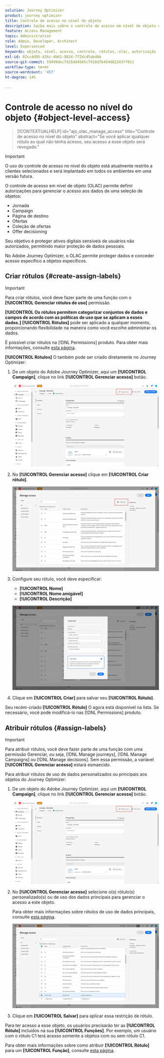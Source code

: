 ```yaml
---
solution: Journey Optimizer
product: journey optimizer
title: Controle de acesso no nível do objeto
description: Saiba mais sobre o controle de acesso em nível de objeto que permite definir autorizações para gerenciar o acesso a dados a uma seleção de objetos
feature: Access Management
topic: Administration
role: Admin, Developer, Architect
level: Experienced
keywords: objeto, nível, acesso, controle, rótulos, olac, autorização
exl-id: 02ccdd95-426c-4b61-9834-7f2dcd5abdbb
source-git-commit: 59499dec7d15dd4565c7910d7b454d82243ff011
workflow-type: tm+mt
source-wordcount: '457'
ht-degree: 14%

---
```


# Controle de acesso no nível do objeto {#object-level-access}

>[!CONTEXTUALHELP]
>id="ajo_olac_manage_access"
>title="Controle de acesso no nível do objeto"
>abstract="Se você aplicar qualquer rótulo ao qual não tenha acesso, seu acesso a esse objeto será revogado."

>[!IMPORTANT]
>
>O uso do controle de acesso no nível do objeto está atualmente restrito a clientes selecionados e será implantado em todos os ambientes em uma versão futura.

O controle de acesso em nível de objeto (OLAC) permite definir autorizações para gerenciar o acesso aos dados de uma seleção de objetos:

* Jornada
* Campaign
* Página de destino
* Ofertas
* Coleção de ofertas
* Offer decisioning

Seu objetivo é proteger ativos digitais sensíveis de usuários não autorizados, permitindo maior proteção de dados pessoais.

No Adobe Journey Optimizer, o OLAC permite proteger dados e conceder acesso específico a objetos específicos.

## Criar rótulos {#create-assign-labels}

>[!IMPORTANT]
>
>Para criar rótulos, você deve fazer parte de uma função com o **[!UICONTROL Gerenciar rótulos de uso]** permissão.

**[!UICONTROL Os rótulos permitem categorizar conjuntos de dados e campos de acordo com as políticas de uso que se aplicam a esses dados.]** **[!UICONTROL Rótulos]** pode ser aplicado a qualquer momento, proporcionando flexibilidade na maneira como você escolhe administrar os dados.

É possível criar rótulos na [!DNL Permissions] produto. Para obter mais informações, consulte [esta página](https://experienceleague.adobe.com/docs/experience-platform/access-control/abac/permissions-ui/labels.html).

**[!UICONTROL Rótulos]** O também pode ser criado diretamente no Journey Optimizer:

1. De um objeto do Adobe Journey Optimizer, aqui um **[!UICONTROL Campaign]**, clique no link **[!UICONTROL Gerenciar acesso]** botão.

   ![](assets/olac_1.png)

1. No **[!UICONTROL Gerenciar acesso]** clique em **[!UICONTROL Criar rótulo]**.

   ![](assets/olac_2.png)

1. Configure seu rótulo, você deve especificar:
   * **[!UICONTROL Nome]**
   * **[!UICONTROL Nome amigável]**
   * **[!UICONTROL Descrição]**

   ![](assets/olac_3.png)

1. Clique em **[!UICONTROL Criar]** para salvar seu **[!UICONTROL Rótulo]**.

Seu recém-criado **[!UICONTROL Rótulo]** O agora está disponível na lista. Se necessário, você pode modificá-lo nas [!DNL Permissions] produto.

## Atribuir rótulos {#assign-labels}

>[!IMPORTANT]
>
>Para atribuir rótulos, você deve fazer parte de uma função com uma permissão Gerenciar, ou seja, [!DNL Manage journeys], [!DNL Manage Campaigns] ou [!DNL Manage decisions]. Sem essa permissão, a variável **[!UICONTROL Gerenciar acesso]** estará esmaecido.

Para atribuir rótulos de uso de dados personalizados ou principais aos objetos do Journey Optimizer:

1. De um objeto do Adobe Journey Optimizer, aqui um **[!UICONTROL Campaign]**, clique no link **[!UICONTROL Gerenciar acesso]** botão.

   ![](assets/olac_1.png)

1. No **[!UICONTROL Gerenciar acesso]** selecione o(s) rótulo(s) personalizado(s) ou de uso dos dados principais para gerenciar o acesso a este objeto.

   Para obter mais informações sobre rótulos de uso de dados principais, consulte [esta página](https://experienceleague.adobe.com/docs/experience-platform/data-governance/labels/reference.html).

   ![](assets/olac_4.png)

1. Clique em **[!UICONTROL Salvar]** para aplicar essa restrição de rótulo.

Para ter acesso a esse objeto, os usuários precisarão ter as **[!UICONTROL Rótulo]** incluídos na sua **[!UICONTROL Funções]**.
Por exemplo, um usuário com o rótulo C1 terá acesso somente a objetos com ou sem rótulo C1.

Para obter mais informações sobre como atribuir **[!UICONTROL Rótulo]** para um **[!UICONTROL Função]**, consulte [esta página](https://experienceleague.adobe.com/docs/experience-platform/access-control/abac/permissions-ui/permissions.html#manage-labels-for-a-role).
